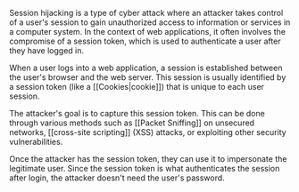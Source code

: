 Session hijacking is a type of cyber attack where an attacker takes control of a user's session to gain unauthorized access to information or services in a computer system. In the context of web applications, it often involves the compromise of a session token, which is used to authenticate a user after they have logged in. 

When a user logs into a web application, a session is established between the user's browser and the web server. This session is usually identified by a session token (like a [[Cookies|cookie]]) that is unique to each user session.

The attacker's goal is to capture this session token. This can be done through various methods such as [[Packet Sniffing]] on unsecured networks, [[cross-site scripting]] (XSS) attacks, or exploiting other security vulnerabilities.

Once the attacker has the session token, they can use it to impersonate the legitimate user. Since the session token is what authenticates the session after login, the attacker doesn't need the user's password.